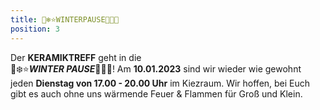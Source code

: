 ```yaml
---
title: 🤍❄️⭐️WINTERPAUSE🌟💎🤍
position: 3
---
```


Der **KERAMIKTREFF** geht in die <br> 🤍❄️⭐️***WINTER PAUSE***🌟💎🤍!
Am **10.01.2023** sind wir wieder wie gewohnt jeden **Dienstag von 17.00 - 20.00 Uhr** im Kiezraum.
Wir hoffen, bei Euch gibt es auch ohne uns wärmende Feuer & Flammen für Groß und Klein.
